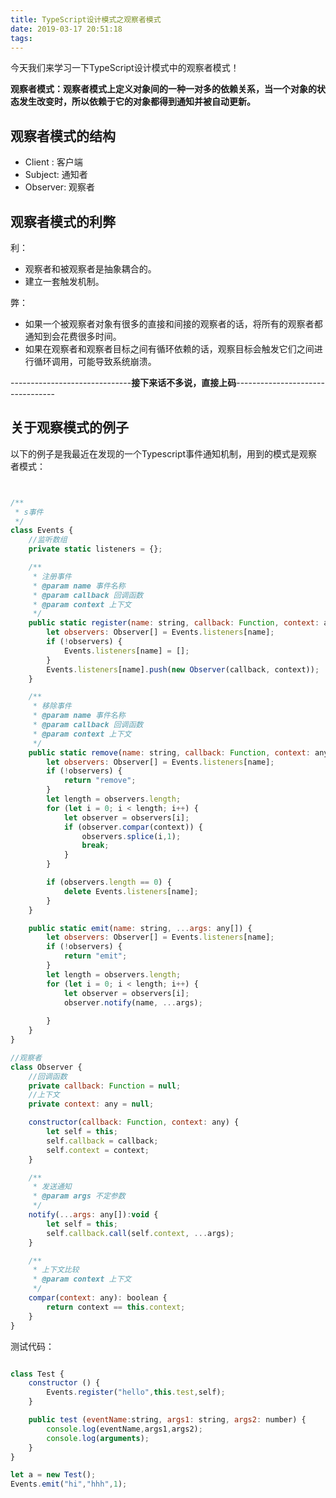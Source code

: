 ```yaml
---
title: TypeScript设计模式之观察者模式
date: 2019-03-17 20:51:18
tags:
---
```


今天我们来学习一下TypeScript设计模式中的观察者模式！

**观察者模式：观察者模式上定义对象间的一种一对多的依赖关系，当一个对象的状态发生改变时，所以依赖于它的对象都得到通知并被自动更新。**

## 观察者模式的结构

 - Client : 客户端
 - Subject: 通知者
 - Observer: 观察者

## 观察者模式的利弊
利：

 - 观察者和被观察者是抽象耦合的。
 - 建立一套触发机制。
 
 <!-- more-->
 
 弊：
 
 - 如果一个被观察者对象有很多的直接和间接的观察者的话，将所有的观察者都通知到会花费很多时间。
 - 如果在观察者和观察者目标之间有循环依赖的话，观察目标会触发它们之间进行循环调用，可能导致系统崩溃。

------------------------------**接下来话不多说，直接上码**---------------------------------

## 关于观察模式的例子

以下的例子是我最近在发现的一个Typescript事件通知机制，用到的模式是观察者模式：
```javascript


/**
 * s事件
 */
class Events {
    //监听数组
    private static listeners = {};

    /**
     * 注册事件
     * @param name 事件名称
     * @param callback 回调函数
     * @param context 上下文
     */
    public static register(name: string, callback: Function, context: any) {
        let observers: Observer[] = Events.listeners[name];
        if (!observers) {
            Events.listeners[name] = [];
        }
        Events.listeners[name].push(new Observer(callback, context));
    }

    /**
     * 移除事件
     * @param name 事件名称
     * @param callback 回调函数
     * @param context 上下文
     */
    public static remove(name: string, callback: Function, context: any) {
        let observers: Observer[] = Events.listeners[name];
        if (!observers) {
            return "remove";
        }
        let length = observers.length;
        for (let i = 0; i < length; i++) {
            let observer = observers[i];
            if (observer.compar(context)) {
                observers.splice(i,1);
                break;
            }
        }

        if (observers.length == 0) {
            delete Events.listeners[name];
        }
    }

    public static emit(name: string, ...args: any[]) {
        let observers: Observer[] = Events.listeners[name];
        if (!observers) {
            return "emit";
        }
        let length = observers.length;
        for (let i = 0; i < length; i++) {
            let observer = observers[i];
            observer.notify(name, ...args);
            
        }
    }
}

//观察者
class Observer {
    //回调函数
    private callback: Function = null;
    //上下文
    private context: any = null;

    constructor(callback: Function, context: any) {
        let self = this;
        self.callback = callback;
        self.context = context;
    }

    /**
     * 发送通知
     * @param args 不定参数
     */
    notify(...args: any[]):void {
        let self = this;
        self.callback.call(self.context, ...args);
    }

    /**
     * 上下文比较
     * @param context 上下文
     */
    compar(context: any): boolean {
        return context == this.context;
    }
}
```

测试代码：

```javascript

class Test {
    constructor () {
        Events.register("hello",this.test,self);
    }

    public test (eventName:string, args1: string, args2: number) {
        console.log(eventName,args1,args2);
        console.log(arguments);
    }
}

let a = new Test();
Events.emit("hi","hhh",1);
```